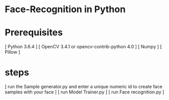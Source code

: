 # Face-Recognition in Python


# Prerequisites
[ Python 3.6.4 ]
[ OpenCV 3.4.1 or opencv-contrib-python 4.0 ]
[ Numpy ]
[ Pillow ]


# steps
[ run the Sample generator.py and enter a unique numeric id to create face samples with your face ]
[ run Model Trainer.py ]
[ run Face recognition.py ]

